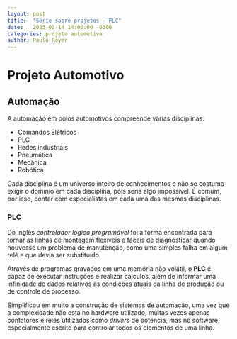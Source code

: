 ```yaml
---
layout: post
title:  "Série sobre projetos - PLC"
date:   2023-03-14 14:00:00 -0300
categories: projeto automotiva
author: Paulo Royer
---
```

# Projeto Automotivo

## Automação

A automação em polos automotivos compreende várias disciplinas:

- Comandos Elétricos
- PLC
- Redes industriais
- Pneumática
- Mecânica
- Robótica

Cada disciplina é um universo inteiro de conhecimentos e não se costuma exigir o domínio em cada disciplina, pois seria algo impossível. É comum, por isso, contar com especialistas em cada uma das mesmas disciplinas.

### PLC

Do inglês *controlador lógico programável* foi a forma encontrada para tornar as linhas de montagem flexíveis e fáceis de diagnosticar quando houvesse um problema de manutenção, como uma simples falha em algum relé e que devia ser substituído.

Através de programas gravados em uma memória não volátil, o **PLC** é capaz de executar instruções e realizar cálculos, além de informar uma infinidade de dados relativos às condições atuais da linha de produção ou de controle de processo.

Simplificou em muito a construção de sistemas de automação, uma vez que a complexidade não está no hardware utilizado, muitas vezes apenas contatores e relés utilizados como *drivers* de potência, mas no software, especialmente escrito para controlar todos os elementos de uma linha.
